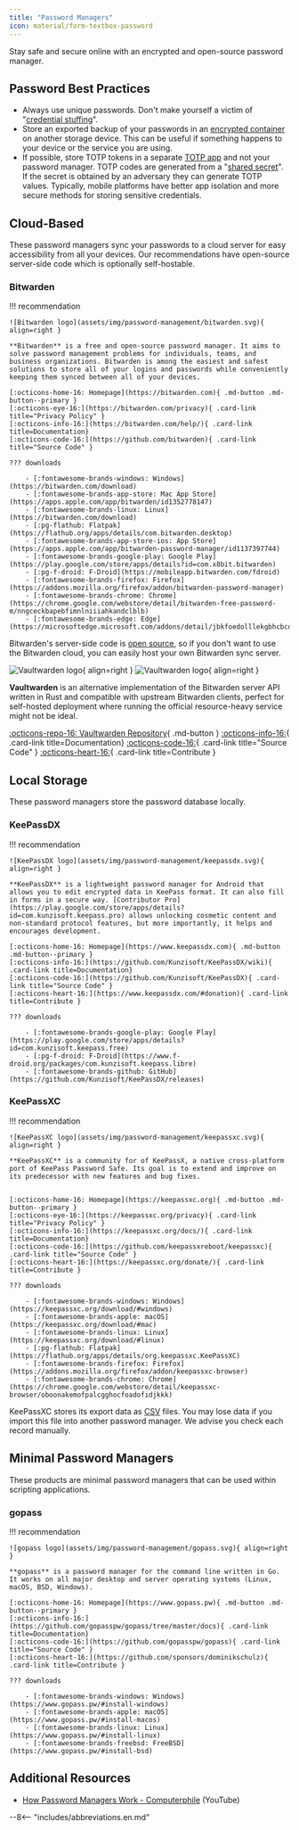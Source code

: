 ```yaml
---
title: "Password Managers"
icon: material/form-textbox-password
---
```

Stay safe and secure online with an encrypted and open-source password manager.

## Password Best Practices

- Always use unique passwords. Don't make yourself a victim of "[credential stuffing](https://en.wikipedia.org/wiki/Credential_stuffing)".
- Store an exported backup of your passwords in an [encrypted container](encryption.md) on another storage device. This can be useful if something happens to your device or the service you are using.
- If possible, store TOTP tokens in a separate [TOTP app](basics/multi-factor-authentication.md#authenticator-apps) and not your password manager. TOTP codes are generated from a "[shared secret](https://en.wikipedia.org/wiki/Time-based_one-time_password#Security)". If the secret is obtained by an adversary they can generate TOTP values. Typically, mobile platforms have better app isolation and more secure methods for storing sensitive credentials.

## Cloud-Based

These password managers sync your passwords to a cloud server for easy accessibility from all your devices. Our recommendations have open-source server-side code which is optionally self-hostable.

### Bitwarden

!!! recommendation

    ![Bitwarden logo](assets/img/password-management/bitwarden.svg){ align=right }

    **Bitwarden** is a free and open-source password manager. It aims to solve password management problems for individuals, teams, and business organizations. Bitwarden is among the easiest and safest solutions to store all of your logins and passwords while conveniently keeping them synced between all of your devices.

    [:octicons-home-16: Homepage](https://bitwarden.com){ .md-button .md-button--primary }
    [:octicons-eye-16:](https://bitwarden.com/privacy){ .card-link title="Privacy Policy" }
    [:octicons-info-16:](https://bitwarden.com/help/){ .card-link title=Documentation}
    [:octicons-code-16:](https://github.com/bitwarden){ .card-link title="Source Code" }

    ??? downloads

        - [:fontawesome-brands-windows: Windows](https://bitwarden.com/download)
        - [:fontawesome-brands-app-store: Mac App Store](https://apps.apple.com/app/bitwarden/id1352778147)
        - [:fontawesome-brands-linux: Linux](https://bitwarden.com/download)
        - [:pg-flathub: Flatpak](https://flathub.org/apps/details/com.bitwarden.desktop)
        - [:fontawesome-brands-app-store-ios: App Store](https://apps.apple.com/app/bitwarden-password-manager/id1137397744)
        - [:fontawesome-brands-google-play: Google Play](https://play.google.com/store/apps/details?id=com.x8bit.bitwarden)
        - [:pg-f-droid: F-Droid](https://mobileapp.bitwarden.com/fdroid)
        - [:fontawesome-brands-firefox: Firefox](https://addons.mozilla.org/firefox/addon/bitwarden-password-manager)
        - [:fontawesome-brands-chrome: Chrome](https://chrome.google.com/webstore/detail/bitwarden-free-password-m/nngceckbapebfimnlniiiahkandclblb)
        - [:fontawesome-brands-edge: Edge](https://microsoftedge.microsoft.com/addons/detail/jbkfoedolllekgbhcbcoahefnbanhhlh)

Bitwarden's server-side code is [open source](https://github.com/bitwarden/server), so if you don't want to use the Bitwarden cloud, you can easily host your own Bitwarden sync server.

![Vaultwarden logo](assets/img/password-management/vaultwarden.svg#only-light){ align=right }
![Vaultwarden logo](assets/img/password-management/vaultwarden-dark.svg#only-dark){ align=right }

**Vaultwarden** is an alternative implementation of the Bitwarden server API written in Rust and compatible with upstream Bitwarden clients, perfect for self-hosted deployment where running the official resource-heavy service might not be ideal.

[:octicons-repo-16: Vaultwarden Repository](https://github.com/dani-garcia/vaultwarden){ .md-button }
[:octicons-info-16:](https://github.com/dani-garcia/vaultwarden/wiki){ .card-link title=Documentation}
[:octicons-code-16:](https://github.com/dani-garcia/vaultwarden){ .card-link title="Source Code" }
[:octicons-heart-16:](https://github.com/sponsors/dani-garcia){ .card-link title=Contribute }

## Local Storage

These password managers store the password database locally.

### KeePassDX

!!! recommendation

    ![KeePassDX logo](assets/img/password-management/keepassdx.svg){ align=right }

    **KeePassDX** is a lightweight password manager for Android that allows you to edit encrypted data in KeePass format. It can also fill in forms in a secure way. [Contributor Pro](https://play.google.com/store/apps/details?id=com.kunzisoft.keepass.pro) allows unlocking cosmetic content and non-standard protocol features, but more importantly, it helps and encourages development.

    [:octicons-home-16: Homepage](https://www.keepassdx.com){ .md-button .md-button--primary }
    [:octicons-info-16:](https://github.com/Kunzisoft/KeePassDX/wiki){ .card-link title=Documentation}
    [:octicons-code-16:](https://github.com/Kunzisoft/KeePassDX){ .card-link title="Source Code" }
    [:octicons-heart-16:](https://www.keepassdx.com/#donation){ .card-link title=Contribute }

    ??? downloads

        - [:fontawesome-brands-google-play: Google Play](https://play.google.com/store/apps/details?id=com.kunzisoft.keepass.free)
        - [:pg-f-droid: F-Droid](https://www.f-droid.org/packages/com.kunzisoft.keepass.libre)
        - [:fontawesome-brands-github: GitHub](https://github.com/Kunzisoft/KeePassDX/releases)

### KeePassXC

!!! recommendation

    ![KeePassXC logo](assets/img/password-management/keepassxc.svg){ align=right }

    **KeePassXC** is a community for of KeePassX, a native cross-platform port of KeePass Password Safe. Its goal is to extend and improve on its predecessor with new features and bug fixes.


    [:octicons-home-16: Homepage](https://keepassxc.org){ .md-button .md-button--primary }
    [:octicons-eye-16:](https://keepassxc.org/privacy){ .card-link title="Privacy Policy" }
    [:octicons-info-16:](https://keepassxc.org/docs/){ .card-link title=Documentation}
    [:octicons-code-16:](https://github.com/keepassxreboot/keepassxc){ .card-link title="Source Code" }
    [:octicons-heart-16:](https://keepassxc.org/donate/){ .card-link title=Contribute }

    ??? downloads

        - [:fontawesome-brands-windows: Windows](https://keepassxc.org/download/#windows)
        - [:fontawesome-brands-apple: macOS](https://keepassxc.org/download/#mac)
        - [:fontawesome-brands-linux: Linux](https://keepassxc.org/download/#linux)
        - [:pg-flathub: Flatpak](https://flathub.org/apps/details/org.keepassxc.KeePassXC)
        - [:fontawesome-brands-firefox: Firefox](https://addons.mozilla.org/firefox/addon/keepassxc-browser)
        - [:fontawesome-brands-chrome: Chrome](https://chrome.google.com/webstore/detail/keepassxc-browser/oboonakemofpalcgghocfoadofidjkkk)

KeePassXC stores its export data as [CSV](https://en.wikipedia.org/wiki/Comma-separated_values) files. You may lose data if you import this file into another password manager. We advise you check each record manually.

## Minimal Password Managers

These products are minimal password managers that can be used within scripting applications.

### gopass

!!! recommendation

    ![gopass logo](assets/img/password-management/gopass.svg){ align=right }

    **gopass** is a password manager for the command line written in Go. It works on all major desktop and server operating systems (Linux, macOS, BSD, Windows).

    [:octicons-home-16: Homepage](https://www.gopass.pw){ .md-button .md-button--primary }
    [:octicons-info-16:](https://github.com/gopasspw/gopass/tree/master/docs){ .card-link title=Documentation}
    [:octicons-code-16:](https://github.com/gopasspw/gopass){ .card-link title="Source Code" }
    [:octicons-heart-16:](https://github.com/sponsors/dominikschulz){ .card-link title=Contribute }

    ??? downloads

        - [:fontawesome-brands-windows: Windows](https://www.gopass.pw/#install-windows)
        - [:fontawesome-brands-apple: macOS](https://www.gopass.pw/#install-macos)
        - [:fontawesome-brands-linux: Linux](https://www.gopass.pw/#install-linux)
        - [:fontawesome-brands-freebsd: FreeBSD](https://www.gopass.pw/#install-bsd)
        
  
## Additional Resources

- [How Password Managers Work - Computerphile](https://www.youtube-nocookie.com/embed/w68BBPDAWr8) (YouTube)


--8<-- "includes/abbreviations.en.md"
